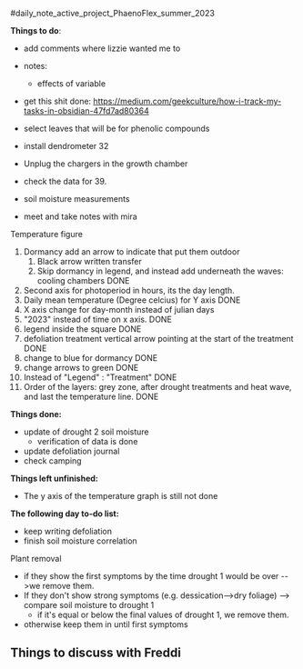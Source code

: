 #daily_note_active_project_PhaenoFlex_summer_2023

**Things to do**: 
- add comments where lizzie wanted me to
- notes: 
	- effects of variable

- get this shit done:
https://medium.com/geekculture/how-i-track-my-tasks-in-obsidian-47fd7ad80364

- select leaves that will be for phenolic compounds
- install dendrometer 32

- Unplug the chargers in the growth chamber
- check the data for 39.
- soil moisture measurements
- meet and take notes with mira

Temperature figure 
1. Dormancy add an arrow to indicate that put them outdoor
	1. Black arrow written transfer
	2. Skip dormancy in legend, and instead add underneath the waves: cooling chambers
	DONE
2. Second axis for photoperiod in hours, its the day length.
3. Daily mean temperature (Degree celcius) for Y axis
	DONE
1. X axis change for day-month instead of julian days
2. "2023" instead of time on x axis. 
	DONE
1.  legend inside the square
	DONE
1. defoliation treatment vertical arrow pointing at the start of the treatment
	DONE
1. change to blue for dormancy
	DONE
1. change arrows to green
	DONE
1. Instead of "Legend" : "Treatment"
	DONE
1. Order of the layers: grey zone, after drought treatments and heat wave, and last the temperature line. 
	DONE



**Things done:** 
- update of drought 2 soil moisture
	- verification of data is done
- update defoliation journal
- check camping 

**Things left unfinished:**
- The y axis of the temperature graph is still not done

**The following day to-do list:**
- keep writing defoliation
- finish soil moisture correlation


Plant removal
- if they show the first symptoms by the time  drought 1 would be over -->we remove them. 
- If they don't show strong symptoms (e.g. dessication-->dry foliage) --> compare soil moisture to drought 1
	- if it's equal or below the final values of drought 1, we remove them.  
- otherwise keep them in until first symptoms 

**Things to discuss with Freddi**
- 